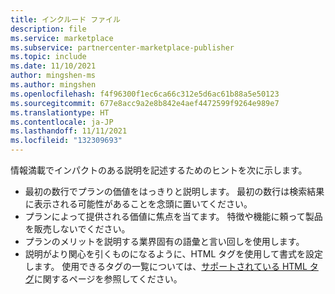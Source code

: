 ```yaml
---
title: インクルード ファイル
description: file
ms.service: marketplace
ms.subservice: partnercenter-marketplace-publisher
ms.topic: include
ms.date: 11/10/2021
author: mingshen-ms
ms.author: mingshen
ms.openlocfilehash: f4f96300f1ec6ca66c312e5d6ac61b88a5e50123
ms.sourcegitcommit: 677e8acc9a2e8b842e4aef4472599f9264e989e7
ms.translationtype: HT
ms.contentlocale: ja-JP
ms.lasthandoff: 11/11/2021
ms.locfileid: "132309693"
---
```

情報満載でインパクトのある説明を記述するためのヒントを次に示します。

- 最初の数行でプランの価値をはっきりと説明します。 最初の数行は検索結果に表示される可能性があることを念頭に置いてください。
- プランによって提供される価値に焦点を当てます。 特徴や機能に頼って製品を販売しないでください。
- プランのメリットを説明する業界固有の語彙と言い回しを使用します。
- 説明がより関心を引くものになるように、HTML タグを使用して書式を設定します。 使用できるタグの一覧については、[サポートされている HTML タグ](../supported-html-tags.md)に関するページを参照してください。
